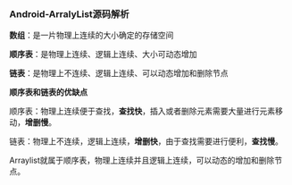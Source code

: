 ### Android-ArralyList源码解析

**数组**：是一片物理上连续的大小确定的存储空间

**顺序表**：是物理上连续、逻辑上连续、大小可动态增加

**链表**：是物理上不连续、逻辑上连续、可以动态增加和删除节点



**顺序表和链表的优缺点**

顺序表：物理上连续便于查找，**查找快**，插入或者删除元素需要大量进行元素移动，**增删慢**。

链表：物理上不连续，逻辑上连续，**增删快**，由于查找需要进行便利，**查找慢**。



Arraylist就属于顺序表，物理上连续并且逻辑上连续，可以动态的增加和删除节点。



